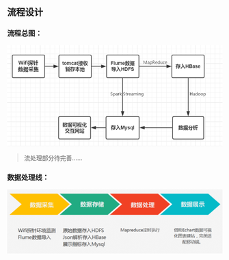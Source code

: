 ## 流程设计

### 流程总图：
![funcImage](images/flow.png)

>流处理部分待完善……

### 数据处理线：
![funcImage](images/dataFlow.png)
